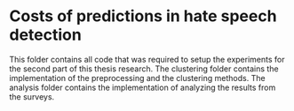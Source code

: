 # Costs of predictions in hate speech detection

This folder contains all code that was required to setup the experiments for the second part of this thesis research.
The clustering folder contains the implementation of the preprocessing and the clustering methods.
The analysis folder contains the implementation of analyzing the results from the surveys.
